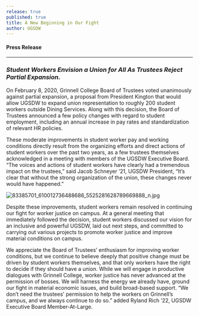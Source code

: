 ```yaml
---
release: true
published: true
title: A New Beginning in Our Fight
author: UGSDW
---
```

#### Press Release

***

### *Student Workers Envision a Union for All As Trustees Reject Partial Expansion.*

On February 8, 2020, Grinnell College Board of Trustees voted unanimously against partial expansion, a proposal from President Kington that would allow UGSDW to expand union representation to roughly 200 student workers outside Dining Services. Along with this decision, the Board of Trustees announced a few policy changes with regard to student employment, including an annual increase in pay rates and standardization of relevant HR policies. 

These moderate improvements in student worker pay and working conditions directly result from the organizing efforts and direct actions of student workers over the past two years, as a few trustees themselves acknowledged in a meeting with members of the UGSDW Executive Board. “The voices and actions of student workers have clearly had a tremendous impact on the trustees,”  said Jacob Schneyer ‘21, UGSDW President, “It’s clear that without the strong organization of the union, these changes never would have happened.”

![83385701_610012736488686_5525281628789669888_n.jpg]({{site.baseurl}}/assets/uploads/83385701_610012736488686_5525281628789669888_n.jpg)

Despite these improvements, student workers remain resolved in continuing our fight for worker justice on campus. At a general meeting that immediately followed the decision, student workers discussed our vision for an inclusive and powerful UGSDW, laid out next steps, and committed to carrying out various projects to promote worker justice and improve material conditions on campus. 

We appreciate the Board of Trustees’ enthusiasm for improving worker conditions, but we continue to believe deeply that positive change must be driven by student workers themselves, and that only workers have the right to decide if they should have a union. While we will engage in productive dialogues with Grinnell College, worker justice has never advanced at the permission of bosses. We will harness the energy we already have, ground our fight in material economic issues, and build broad-based support. “We don’t need the trustees' permission to help the workers on Grinnell’s campus, and we always continue to do so.” added Ryland Rich ‘22, UGSDW Executive Board Member-At-Large.
